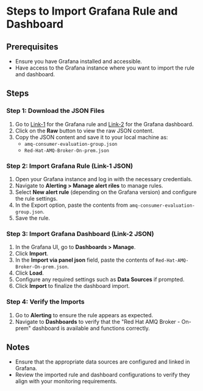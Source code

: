 # Steps to Import Grafana Rule and Dashboard

## Prerequisites
- Ensure you have Grafana installed and accessible.
- Have access to the Grafana instance where you want to import the rule and dashboard.

## Steps

### Step 1: Download the JSON Files
1. Go to [Link-1](https://github.com/pramodmax/artemis-grafana-dashboard/blob/main/amq-consumer-evaluation-group.json) for the Grafana rule and [Link-2](https://github.com/pramodmax/artemis-grafana-dashboard/blob/main/Red%20Hat%20AMQ%20Broker%20-%20On-prem.json) for the Grafana dashboard.
2. Click on the **Raw** button to view the raw JSON content.
3. Copy the JSON content and save it to your local machine as:
   - `amq-consumer-evaluation-group.json`
   - `Red-Hat-AMQ-Broker-On-prem.json`

### Step 2: Import Grafana Rule (Link-1 JSON)
1. Open your Grafana instance and log in with the necessary credentials.
2. Navigate to **Alerting > Manage alert riles** to manage rules.
3. Select **New alert rule** (depending on the Grafana version) and configure the rule settings.
4. In the Export option, paste the contents from `amq-consumer-evaluation-group.json`.
5. Save the rule.

### Step 3: Import Grafana Dashboard (Link-2 JSON)
1. In the Grafana UI, go to **Dashboards > Manage**.
2. Click **Import**.
3. In the **Import via panel json** field, paste the contents of `Red-Hat-AMQ-Broker-On-prem.json`.
4. Click **Load**.
5. Configure any required settings such as **Data Sources** if prompted.
6. Click **Import** to finalize the dashboard import.

### Step 4: Verify the Imports
1. Go to **Alerting** to ensure the rule appears as expected.
2. Navigate to **Dashboards** to verify that the "Red Hat AMQ Broker - On-prem" dashboard is available and functions correctly.

## Notes
- Ensure that the appropriate data sources are configured and linked in Grafana.
- Review the imported rule and dashboard configurations to verify they align with your monitoring requirements.
